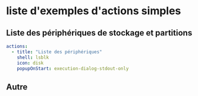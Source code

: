 # liste d'exemples d'actions simples
## Liste des périphériques de stockage et partitions
```yaml
actions:
  - title: "Liste des périphériques"
    shell: lsblk
    icon: disk
    popupOnStart: execution-dialog-stdout-only
```
## Autre
```yaml

```
```yaml

```
```yaml

```
